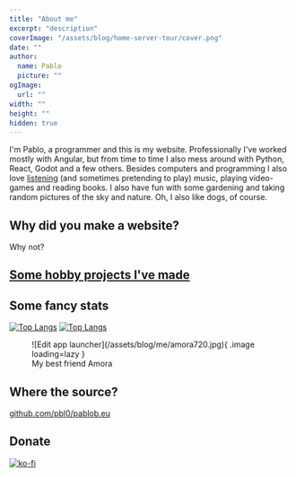 ```yaml
---
title: "About me"
excerpt: "description"
coverImage: "/assets/blog/home-server-tour/cover.png"
date: ""
author:
  name: Pablo
  picture: ""
ogImage:
  url: ""
width: ""
height: ""
hidden: true
---
```


I'm Pablo, a programmer and this is my website. Professionally I've worked mostly with Angular, but from time to time I also mess around with Python, React, Godot and a few others. Besides computers and programming I also love [listening](/music) (and sometimes pretending to play) music, playing video-games and reading books. I also have fun with some gardening and taking random pictures of the sky and nature. Oh, I also like dogs, of course.

## Why did you make a website?

Why not?

## [Some hobby projects I've made](/code)

## Some fancy stats

[![Top Langs](https://github-readme-stats.vercel.app/api/top-langs?username=pbl0&hide=hack,tsql,php,swift,ruby&layout=compact&langs_count=8&theme=github_dark)](https://github.com/pbl0)
[![Top Langs](https://github-readme-stats.vercel.app/api?username=pbl0&theme=github_dark&show_icons=true&count_private=true)](https://github.com/pbl0)

<figure markdown>
  ![Edit app launcher](/assets/blog/me/amora720.jpg){ .image loading=lazy }
  <figcaption>My best friend Amora</figcaption>
</figure>

## Where the source?

[github.com/pbl0/pablob.eu](https://github.com/pbl0/pablob.eu)

## Donate

[![ko-fi](https://ko-fi.com/img/githubbutton_sm.svg)](https://ko-fi.com/Y8Y4HOO0V)
